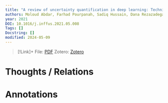 ```yaml
---
title: "A review of uncertainty quantification in deep learning: Techniques, applications and challenges"
authors: Moloud Abdar, Farhad Pourpanah, Sadiq Hussain, Dana Rezazadegan, Li Liu, Mohammad Ghavamzadeh, Paul Fieguth, Xiaochun Cao, Abbas Khosravi, U. Rajendra Acharya, Vladimir Makarenkov, Saeid Nahavandi
year: 2021
DOI: 10.1016/j.inffus.2021.05.008
Tags: []
Docstring: []
modified: 2024-05-09
---
```

>[!Link]+
> File: [PDF](abdar2021.pdf)
> Zotero: [Zotero](zotero://select/items/@abdar2021)

# Thoughts / Relations


# Annotations
